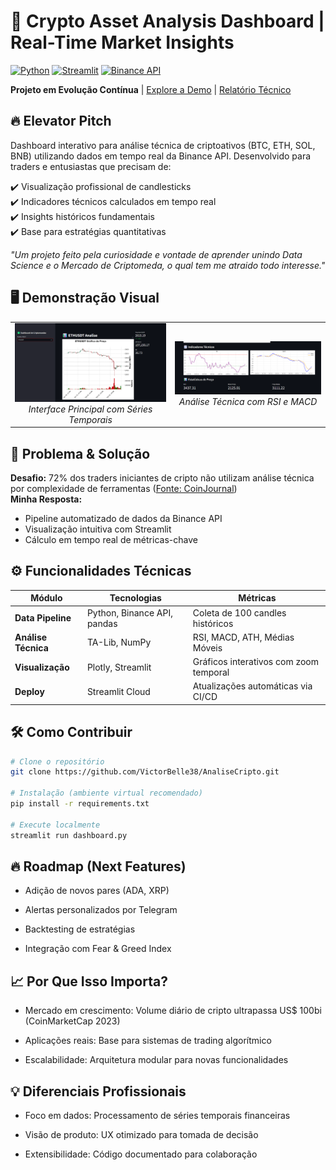 # 🚀 Crypto Asset Analysis Dashboard | Real-Time Market Insights

[![Python](https://img.shields.io/badge/Python-3.8%2B-blue)](https://www.python.org/)
[![Streamlit](https://img.shields.io/badge/Streamlit-1.22.0-FF4B4B)](https://streamlit.io/)
[![Binance API](https://img.shields.io/badge/API-Binance-F0B90B)](https://www.binance.com/en)

**Projeto em Evolução Contínua** | [Explore a Demo](https://victorbelle38-analisecripto.streamlit.app/) | [Relatório Técnico](/docs/TECHNICAL_REPORT.md)

## 🔥 Elevator Pitch
Dashboard interativo para análise técnica de criptoativos (BTC, ETH, SOL, BNB) utilizando dados em tempo real da Binance API. Desenvolvido para traders e entusiastas que precisam de:

✔️ Visualização profissional de candlesticks  
✔️ Indicadores técnicos calculados em tempo real  
✔️ Insights históricos fundamentais  
✔️ Base para estratégias quantitativas

*"Um projeto feito pela curiosidade e vontade de aprender unindo Data Science e o Mercado de Criptomeda, o qual tem me atraido todo interesse."*

## 🖥 Demonstração Visual
<table align="center">
  <tr>
    <td align="center">
      <img src="ImagensDashboard/GraficoCriptomoeda.png" width="400">
      <br>
      <em>Interface Principal com Séries Temporais</em>
    </td>
    <td align="center">
      <img src="ImagensDashboard/IndicadoresTecnicos.png" width="400">
      <br>
      <em>Análise Técnica com RSI e MACD</em>
    </td>
  </tr>
</table>

## 🎯 Problema & Solução
**Desafio:** 72% dos traders iniciantes de cripto não utilizam análise técnica por complexidade de ferramentas ([Fonte: CoinJournal](https://coinjournal.net/))  
**Minha Resposta:**  
- Pipeline automatizado de dados da Binance API
- Visualização intuitiva com Streamlit
- Cálculo em tempo real de métricas-chave

## ⚙️ Funcionalidades Técnicas
| Módulo | Tecnologias | Métricas |
|--------|-------------|----------|
| **Data Pipeline** | Python, Binance API, pandas | Coleta de 100 candles históricos |
| **Análise Técnica** | TA-Lib, NumPy | RSI, MACD, ATH, Médias Móveis |
| **Visualização** | Plotly, Streamlit | Gráficos interativos com zoom temporal |
| **Deploy** | Streamlit Cloud | Atualizações automáticas via CI/CD |

## 🛠️ Como Contribuir
```bash
# Clone o repositório
git clone https://github.com/VictorBelle38/AnaliseCripto.git

# Instalação (ambiente virtual recomendado)
pip install -r requirements.txt

# Execute localmente
streamlit run dashboard.py


```
## 🔥 Roadmap (Next Features)
- Adição de novos pares (ADA, XRP)

- Alertas personalizados por Telegram

- Backtesting de estratégias

- Integração com Fear & Greed Index

## 📈 Por Que Isso Importa?
- Mercado em crescimento: Volume diário de cripto ultrapassa US$ 100bi (CoinMarketCap 2023)

- Aplicações reais: Base para sistemas de trading algorítmico

- Escalabilidade: Arquitetura modular para novas funcionalidades

## 💡 Diferenciais Profissionais
- Foco em dados: Processamento de séries temporais financeiras

- Visão de produto: UX otimizado para tomada de decisão

- Extensibilidade: Código documentado para colaboração

